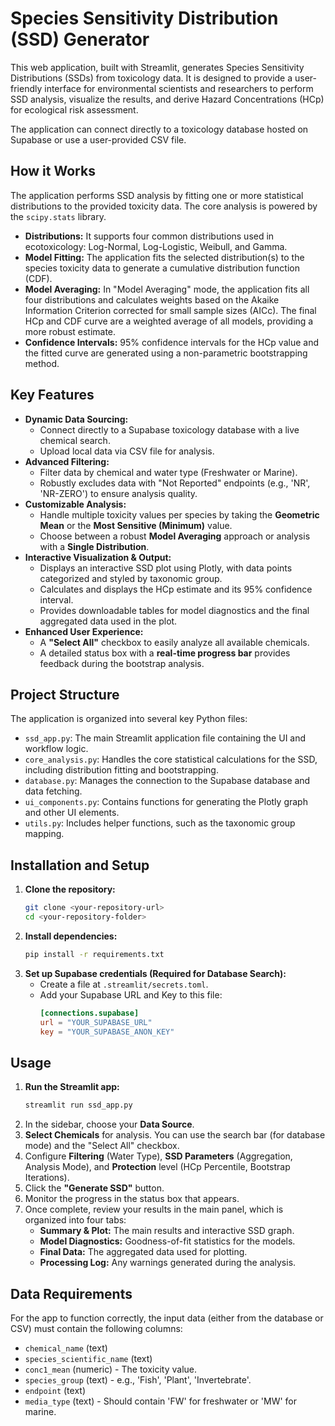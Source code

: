 # Species Sensitivity Distribution (SSD) Generator

This web application, built with Streamlit, generates Species Sensitivity Distributions (SSDs) from toxicology data. It is designed to provide a user-friendly interface for environmental scientists and researchers to perform SSD analysis, visualize the results, and derive Hazard Concentrations (HCp) for ecological risk assessment.

The application can connect directly to a toxicology database hosted on Supabase or use a user-provided CSV file.

## How it Works

The application performs SSD analysis by fitting one or more statistical distributions to the provided toxicity data. The core analysis is powered by the `scipy.stats` library.

* **Distributions:** It supports four common distributions used in ecotoxicology: Log-Normal, Log-Logistic, Weibull, and Gamma.
* **Model Fitting:** The application fits the selected distribution(s) to the species toxicity data to generate a cumulative distribution function (CDF).
* **Model Averaging:** In "Model Averaging" mode, the application fits all four distributions and calculates weights based on the Akaike Information Criterion corrected for small sample sizes (AICc). The final HCp and CDF curve are a weighted average of all models, providing a more robust estimate.
* **Confidence Intervals:** 95% confidence intervals for the HCp value and the fitted curve are generated using a non-parametric bootstrapping method.

## Key Features

* **Dynamic Data Sourcing:**
    * Connect directly to a Supabase toxicology database with a live chemical search.
    * Upload local data via CSV file for analysis.
* **Advanced Filtering:**
    * Filter data by chemical and water type (Freshwater or Marine).
    * Robustly excludes data with "Not Reported" endpoints (e.g., 'NR', 'NR-ZERO') to ensure analysis quality.
* **Customizable Analysis:**
    * Handle multiple toxicity values per species by taking the **Geometric Mean** or the **Most Sensitive (Minimum)** value.
    * Choose between a robust **Model Averaging** approach or analysis with a **Single Distribution**.
* **Interactive Visualization & Output:**
    * Displays an interactive SSD plot using Plotly, with data points categorized and styled by taxonomic group.
    * Calculates and displays the HCp estimate and its 95% confidence interval.
    * Provides downloadable tables for model diagnostics and the final aggregated data used in the plot.
* **Enhanced User Experience:**
    * A **"Select All"** checkbox to easily analyze all available chemicals.
    * A detailed status box with a **real-time progress bar** provides feedback during the bootstrap analysis.

## Project Structure

The application is organized into several key Python files:

* `ssd_app.py`: The main Streamlit application file containing the UI and workflow logic.
* `core_analysis.py`: Handles the core statistical calculations for the SSD, including distribution fitting and bootstrapping.
* `database.py`: Manages the connection to the Supabase database and data fetching.
* `ui_components.py`: Contains functions for generating the Plotly graph and other UI elements.
* `utils.py`: Includes helper functions, such as the taxonomic group mapping.

## Installation and Setup

1.  **Clone the repository:**
    ```bash
    git clone <your-repository-url>
    cd <your-repository-folder>
    ```
2.  **Install dependencies:**
    ```bash
    pip install -r requirements.txt
    ```
3.  **Set up Supabase credentials (Required for Database Search):**
    * Create a file at `.streamlit/secrets.toml`.
    * Add your Supabase URL and Key to this file:
        ```toml
        [connections.supabase]
        url = "YOUR_SUPABASE_URL"
        key = "YOUR_SUPABASE_ANON_KEY"
        ```

## Usage

1.  **Run the Streamlit app:**
    ```bash
    streamlit run ssd_app.py
    ```
2.  In the sidebar, choose your **Data Source**.
3.  **Select Chemicals** for analysis. You can use the search bar (for database mode) and the "Select All" checkbox.
4.  Configure **Filtering** (Water Type), **SSD Parameters** (Aggregation, Analysis Mode), and **Protection** level (HCp Percentile, Bootstrap Iterations).
5.  Click the **"Generate SSD"** button.
6.  Monitor the progress in the status box that appears.
7.  Once complete, review your results in the main panel, which is organized into four tabs:
    * **Summary & Plot:** The main results and interactive SSD graph.
    * **Model Diagnostics:** Goodness-of-fit statistics for the models.
    * **Final Data:** The aggregated data used for plotting.
    * **Processing Log:** Any warnings generated during the analysis.

## Data Requirements

For the app to function correctly, the input data (either from the database or CSV) must contain the following columns:
* `chemical_name` (text)
* `species_scientific_name` (text)
* `conc1_mean` (numeric) - The toxicity value.
* `species_group` (text) - e.g., 'Fish', 'Plant', 'Invertebrate'.
* `endpoint` (text)
* `media_type` (text) - Should contain 'FW' for freshwater or 'MW' for marine.